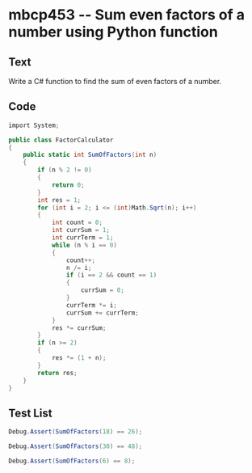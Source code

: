 # mbcp453 -- Sum even factors of a number using Python function

## Text

Write a C# function to find the sum of even factors of a number.

## Code

```csharp
import System;

public class FactorCalculator
{
    public static int SumOfFactors(int n)
    {
        if (n % 2 != 0)
        {
            return 0;
        }
        int res = 1;
        for (int i = 2; i <= (int)Math.Sqrt(n); i++)
        {
            int count = 0;
            int currSum = 1;
            int currTerm = 1;
            while (n % i == 0)
            {
                count++;
                n /= i;
                if (i == 2 && count == 1)
                {
                    currSum = 0;
                }
                currTerm *= i;
                currSum += currTerm;
            }
            res *= currSum;
        }
        if (n >= 2)
        {
            res *= (1 + n);
        }
        return res;
    }
}
```

## Test List

```csharp
Debug.Assert(SumOfFactors(18) == 26);
```

```csharp
Debug.Assert(SumOfFactors(30) == 48);
```

```csharp
Debug.Assert(SumOfFactors(6) == 8);
```
